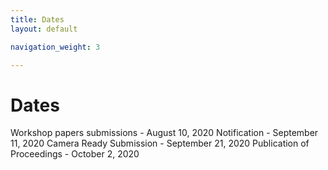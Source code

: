 ```yaml
---
title: Dates
layout: default

navigation_weight: 3

---
```


# Dates

Workshop papers submissions - August 10, 2020
Notification                - September 11, 2020
Camera Ready Submission     - September 21, 2020
Publication of Proceedings  - October 2, 2020
